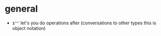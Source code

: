 # general

- `$""` let's you do operations after (conversations to other types this is object notation)
